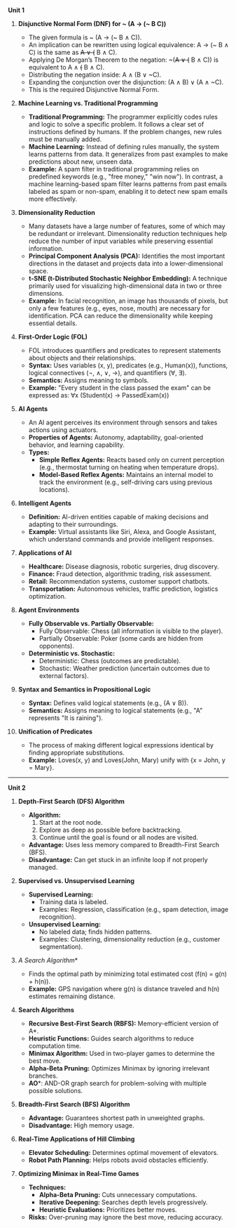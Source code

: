 **Unit 1**

1. **Disjunctive Normal Form (DNF) for ~ (A → (~ B C))**
    
    - The given formula is ~ (A → (~ B ∧ C)).
    - An implication can be rewritten using logical equivalence: A → (~ B ∧ C) is the same as ~~A ∨ (~~ B ∧ C).
    - Applying De Morgan’s Theorem to the negation: ~(~~A ∨ (~~ B ∧ C)) is equivalent to A ∧ ~~(~~ B ∧ C).
    - Distributing the negation inside: A ∧ (B ∨ ~C).
    - Expanding the conjunction over the disjunction: (A ∧ B) ∨ (A ∧ ~C).
    - This is the required Disjunctive Normal Form.
2. **Machine Learning vs. Traditional Programming**
    
    - **Traditional Programming:** The programmer explicitly codes rules and logic to solve a specific problem. It follows a clear set of instructions defined by humans. If the problem changes, new rules must be manually added.
    - **Machine Learning:** Instead of defining rules manually, the system learns patterns from data. It generalizes from past examples to make predictions about new, unseen data.
    - **Example:** A spam filter in traditional programming relies on predefined keywords (e.g., "free money," "win now"). In contrast, a machine learning-based spam filter learns patterns from past emails labeled as spam or non-spam, enabling it to detect new spam emails more effectively.
3. **Dimensionality Reduction**
    
    - Many datasets have a large number of features, some of which may be redundant or irrelevant. Dimensionality reduction techniques help reduce the number of input variables while preserving essential information.
    - **Principal Component Analysis (PCA):** Identifies the most important directions in the dataset and projects data into a lower-dimensional space.
    - **t-SNE (t-Distributed Stochastic Neighbor Embedding):** A technique primarily used for visualizing high-dimensional data in two or three dimensions.
    - **Example:** In facial recognition, an image has thousands of pixels, but only a few features (e.g., eyes, nose, mouth) are necessary for identification. PCA can reduce the dimensionality while keeping essential details.
4. **First-Order Logic (FOL)**
    
    - FOL introduces quantifiers and predicates to represent statements about objects and their relationships.
    - **Syntax:** Uses variables (x, y), predicates (e.g., Human(x)), functions, logical connectives (¬, ∧, ∨, →), and quantifiers (∀, ∃).
    - **Semantics:** Assigns meaning to symbols.
    - **Example:** "Every student in the class passed the exam" can be expressed as: ∀x (Student(x) → PassedExam(x))
5. **AI Agents**
    
    - An AI agent perceives its environment through sensors and takes actions using actuators.
    - **Properties of Agents:** Autonomy, adaptability, goal-oriented behavior, and learning capability.
    - **Types:**
        - **Simple Reflex Agents:** Reacts based only on current perception (e.g., thermostat turning on heating when temperature drops).
        - **Model-Based Reflex Agents:** Maintains an internal model to track the environment (e.g., self-driving cars using previous locations).
6. **Intelligent Agents**
    
    - **Definition:** AI-driven entities capable of making decisions and adapting to their surroundings.
    - **Example:** Virtual assistants like Siri, Alexa, and Google Assistant, which understand commands and provide intelligent responses.
7. **Applications of AI**
    
    - **Healthcare:** Disease diagnosis, robotic surgeries, drug discovery.
    - **Finance:** Fraud detection, algorithmic trading, risk assessment.
    - **Retail:** Recommendation systems, customer support chatbots.
    - **Transportation:** Autonomous vehicles, traffic prediction, logistics optimization.
8. **Agent Environments**
    
    - **Fully Observable vs. Partially Observable:**
        - Fully Observable: Chess (all information is visible to the player).
        - Partially Observable: Poker (some cards are hidden from opponents).
    - **Deterministic vs. Stochastic:**
        - Deterministic: Chess (outcomes are predictable).
        - Stochastic: Weather prediction (uncertain outcomes due to external factors).
9. **Syntax and Semantics in Propositional Logic**
    
    - **Syntax:** Defines valid logical statements (e.g., (A ∨ B)).
    - **Semantics:** Assigns meaning to logical statements (e.g., "A" represents "It is raining").
10. **Unification of Predicates**
    
    - The process of making different logical expressions identical by finding appropriate substitutions.
    - **Example:** Loves(x, y) and Loves(John, Mary) unify with {x = John, y = Mary}.

---

**Unit 2**

1. **Depth-First Search (DFS) Algorithm**
    
    - **Algorithm:**
        1. Start at the root node.
        2. Explore as deep as possible before backtracking.
        3. Continue until the goal is found or all nodes are visited.
    - **Advantage:** Uses less memory compared to Breadth-First Search (BFS).
    - **Disadvantage:** Can get stuck in an infinite loop if not properly managed.
2. **Supervised vs. Unsupervised Learning**
    
    - **Supervised Learning:**
        - Training data is labeled.
        - Examples: Regression, classification (e.g., spam detection, image recognition).
    - **Unsupervised Learning:**
        - No labeled data; finds hidden patterns.
        - Examples: Clustering, dimensionality reduction (e.g., customer segmentation).
3. __A_ Search Algorithm_*
    
    - Finds the optimal path by minimizing total estimated cost (f(n) = g(n) + h(n)).
    - **Example:** GPS navigation where g(n) is distance traveled and h(n) estimates remaining distance.
4. **Search Algorithms**
    
    - **Recursive Best-First Search (RBFS):** Memory-efficient version of A*.
    - **Heuristic Functions:** Guides search algorithms to reduce computation time.
    - **Minimax Algorithm:** Used in two-player games to determine the best move.
    - **Alpha-Beta Pruning:** Optimizes Minimax by ignoring irrelevant branches.
    - **AO***: AND-OR graph search for problem-solving with multiple possible solutions.
5. **Breadth-First Search (BFS) Algorithm**
    
    - **Advantage:** Guarantees shortest path in unweighted graphs.
    - **Disadvantage:** High memory usage.
6. **Real-Time Applications of Hill Climbing**
    
    - **Elevator Scheduling:** Determines optimal movement of elevators.
    - **Robot Path Planning:** Helps robots avoid obstacles efficiently.
7. **Optimizing Minimax in Real-Time Games**
    
    - **Techniques:**
        - **Alpha-Beta Pruning:** Cuts unnecessary computations.
        - **Iterative Deepening:** Searches depth levels progressively.
        - **Heuristic Evaluations:** Prioritizes better moves.
    - **Risks:** Over-pruning may ignore the best move, reducing accuracy.